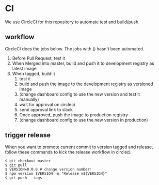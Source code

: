 # CI

We use CircleCI for this repository to automate test and build/push.

## workflow

CircleCI does the jobs below.
The jobs with () hasn't been automated.

1. Before Pull Request, test it
2. When Merged into master, build and push it to development registry as latest image
3. When tagged, build it
   1. test it
   2. build and push the image to the development registry as versioned image
   3. (change dashboard config to use the new version and test it manually)
   4. wait for approval on circleci
   5. send approval link to slack
   6. Once approved, push the image to production registry
   7. (change dashboard config to use the new version in production)

## trigger release

When you want to promote current commit to version tagged and release, follow these commands to kick the release workflow in circleci.

```
$ git checkout master
$ git pull
$ VERSION=0.0.0 # change version number!
$ npm version $VERSION -m "Release v${VERSION}"
$ git push --tags
```